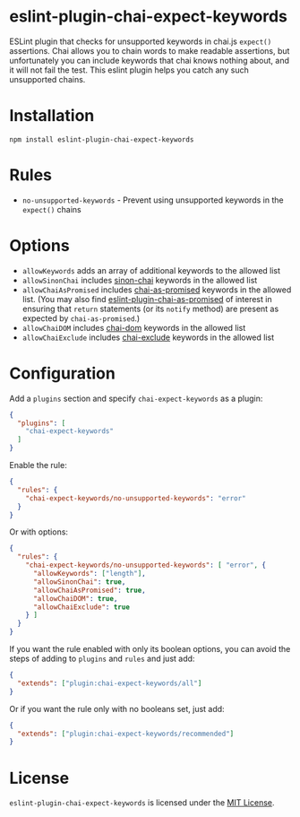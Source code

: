 # eslint-plugin-chai-expect-keywords

ESLint plugin that checks for unsupported keywords in chai.js `expect()`
assertions. Chai allows you to chain words to make readable assertions,
but unfortunately you can include keywords that chai knows nothing about,
and it will not fail the test. This eslint plugin helps you catch any
such unsupported chains.

# Installation

```
npm install eslint-plugin-chai-expect-keywords
```

# Rules

- `no-unsupported-keywords` - Prevent using unsupported keywords in the
  `expect()` chains

# Options

- `allowKeywords` adds an array of additional keywords to the allowed list
- `allowSinonChai` includes [sinon-chai](http://chaijs.com/plugins/sinon-chai/)
  keywords in the allowed list
- `allowChaiAsPromised` includes [chai-as-promised](https://github.com/domenic/chai-as-promised)
  keywords in the allowed list. (You may also find [eslint-plugin-chai-as-promised](https://github.com/fintechstudios/eslint-plugin-chai-as-promised) of interest in ensuring
  that `return` statements (or its `notify` method) are present as expected
  by `chai-as-promised`.)
- `allowChaiDOM` includes [chai-dom](https://github.com/nathanboktae/chai-dom)
  keywords in the allowed list
- `allowChaiExclude` includes [chai-exclude](https://github.com/mesaugat/chai-exclude)
  keywords in the allowed list

# Configuration

Add a `plugins` section and specify `chai-expect-keywords` as a plugin:

```json
{
  "plugins": [
    "chai-expect-keywords"
  ]
}
```

Enable the rule:

```json
{
  "rules": {
    "chai-expect-keywords/no-unsupported-keywords": "error"
  }
}
```

Or with options:

```json
{
  "rules": {
    "chai-expect-keywords/no-unsupported-keywords": [ "error", {
      "allowKeywords": ["length"],
      "allowSinonChai": true,
      "allowChaiAsPromised": true,
      "allowChaiDOM": true,
      "allowChaiExclude": true
    } ]
  }
}
```

If you want the rule enabled with only its boolean options, you can
avoid the steps of adding to `plugins` and `rules` and just add:

```json
{
  "extends": ["plugin:chai-expect-keywords/all"]
}
```

Or if you want the rule only with no booleans set, just add:

```json
{
  "extends": ["plugin:chai-expect-keywords/recommended"]
}
```

# License

`eslint-plugin-chai-expect-keywords` is licensed under the [MIT License](http://www.opensource.org/licenses/mit-license.php).
